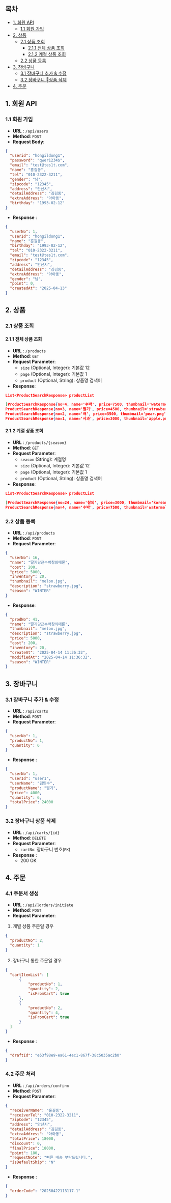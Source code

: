 ## 목차
- [1. 회원 API](#1-회원-api)
  - [1.1 회원 가입](#11-회원가입)
- [2. 상품](#2-상품)
  - [2.1 상품 조회](#21-상품-조회)
    - [2.1.1 전체 상품 조회](#211-전체-상품-조회)
    - [2.1.2 계절 상품 조회](#212-계절-상품-조회)
  - [2.2 상품 등록](#22-상품-등록)
- [3. 장바구니](#3-장바구니)
  - [3.1 장바구니 추가 & 수정](#31-장바구니-추가--수정)
  - [3.2 장바구니 상품 삭제](#32-장바구니-상품--삭제)
- [4. 주문](#4-주문)


## 1.  회원 API
### 1.1 회원 가입
- **URL** : `/api/users`
- **Method**:  `POST`
- **Request Body**:
```json
{
  "userid": "hongildong1",
  "password": "qwer1234$",
  "email": "test@tes1t.com",
  "name": "홍길동",
  "tel": "010-2322-3211",
  "gender": "남",
  "zipcode": "12345",
  "address": "안산시",
  "detailAddress": "김김동",
  "extraAddress": "아아동",
  "birthday": "1993-02-12"
}
```
- **Response** :
```json
{
  "userNo": 1,
  "userId": "hongildong1",
  "name": "홍길동",
  "birthday": "1993-02-12",
  "tel": "010-2322-3211",
  "email": "test@tes1t.com",
  "zipcode": "12345",
  "address": "안산시",
  "detailAddress": "김김동",
  "extraAddress": "아아동",
  "gender": "남",
  "point": 0,
  "createdAt": "2025-04-13"
}
```


## 2. 상품

### 2.1 상품 조회

#### 2.1.1 전체 상품 조회
- **URL** : `/products`
- **Method**: `GET`
- **Request Parameter**:
  - `size` (Optional, Integer): 기본값 12
  - `page` (Optional, Integer): 기본값 1
  - `product` (Optional, String): 상품명 검색어
- **Response**:
```json
List<ProductSearchResponse> productList

[ProductSearchResponse{no=4, name='수박', price=7500, thumbnail='watermelon.png', season='SUMMER', inventory=20}, 
ProductSearchResponse{no=3, name='딸기', price=4500, thumbnail='strawberry.png', season='SPRING', inventory=0}, 
ProductSearchResponse{no=2, name='배', price=3500, thumbnail='pear.png', season='AUTUMN', inventory=30}, 
ProductSearchResponse{no=1, name='사과', price=3000, thumbnail='apple.png', season='AUTUMN', inventory=50}...]
```
#### 2.1.2 계절 상품 조회
- **URL** : `/products/{season}`
- **Method**: `GET`
- **Request Parameter**:
  - `season` (String): 계절명
  - `size` (Optional, Integer): 기본값 12
  - `page` (Optional, Integer): 기본값 1
  - `product` (Optional, String): 상품명 검색어
- **Response**:
```json
List<ProductSearchResponse> productList

[ProductSearchResponse{no=24, name='참외', price=3000, thumbnail='korean_melon.png', season='SUMMER', inventory=30}, ProductSearchResponse{no=21, name='산딸기', price=5000, thumbnail='raspberry.png', season='SUMMER', inventory=0}, ProductSearchResponse{no=8, name='망고', price=6000, thumbnail='mango.png', season='SUMMER', inventory=25}, 
ProductSearchResponse{no=4, name='수박', price=7500, thumbnail='watermelon.png', season='SUMMER', inventory=20}...]
```

### 2.2 상품 등록
- **URL** : `/api/products`
- **Method**: `POST`
- **Request Parameter**:
```json
{
  "userNo": 16,
  "name": "딸기당근수박참외메론",
  "cost": 200,
  "price": 5000,
  "inventory": 20,
  "thumbnail": "melon.jpg",
  "description": "strawberry.jpg",
  "season": "WINTER"
}
```
- **Response**:
```json
{
  "prodNo": 41,
  "name": "딸기당근수박참외메론",
  "thumbnail": "melon.jpg",
  "description": "strawberry.jpg",
  "price": 5000,
  "cost": 200,
  "inventory": 20,
  "createAt": "2025-04-14 11:36:32",
  "modifiedAt": "2025-04-14 11:36:32",
  "season": "WINTER"
}
```


## 3. 장바구니
### 3.1 장바구니 추가 & 수정
- **URL** : `/api/carts`
- **Method**:  `POST`
- **Request Parameter**:
```json
{
  "userNo": 1,
  "productNo": 1,
  "quantity": 6
}
```
- **Response** :
```json
{
  "userNo": 1,
  "userId": "user1",
  "userName": "김민수",
  "productName": "딸기",
  "price": 4000,
  "quantity": 6,
  "totalPrice": 24000
}
```


### 3.2 장바구니 상품 삭제
- **URL** : `/api/carts/{id}`
- **Method**:  `DELETE`
- **Request Parameter**:
  - `cartNo`: 장바구니 번호(`PK`)
- **Response** :
  - 200 OK


## 4. 주문

### 4.1 주문서 생성
- **URL** : `/api/orders/initiate`
- **Method**:  `POST`
- **Request Parameter**:
1. 개별 상품 주문일 경우
```json
{
  "productNo": 2,
  "quantity": 1
}
```
2. 장바구니 통한 주문일 경우
```json
{
  "cartItemList": [
      {
          "productNo": 1,
          "quantity": 2,
          "isFromCart": true
      },
      {
          "productNo": 2,
          "quantity": 4,
          "isFromCart": true
      }
  ]
}
```

- **Response** :
```json
{
  "draftId": "e53f98e9-ea61-4ec1-867f-38c5035ac2b0"
}
```

### 4.2 주문 처리
- **URL** : `/api/orders/confirm`
- **Method**:  `POST`
- **Request Parameter**:
```json
{
  "receiverName": "홍길동",
  "receiverTel": "010-2322-3211",
  "zipCode": "12345",
  "address": "안산시",
  "detailAddress": "김김동",
  "extraAddress": "아아동",
  "totalPrice": 18000,
  "discount": 0,
  "finalPrice": 18000,
  "point": 180,
  "requestNote": "빠른 배송 부탁드립니다.",
  "isDefaultShip": "N"
}
```
- **Response** :
```json
{
  "orderCode": "20250422113117-1"
}
```
